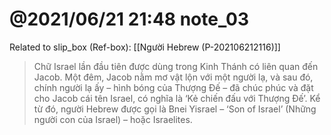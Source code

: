 # @2021/06/21 21:48 note_03

Related to slip_box (Ref-box): [[Người Hebrew (P-202106212116)]]

> Chữ Israel lần đầu tiên được dùng trong Kinh Thánh có liên quan đến Jacob. Một đêm, Jacob nằm mơ vật lộn với một người lạ, và sau đó, chính người lạ ấy – hình bóng của Thượng Đế – đã chúc phúc và đặt cho Jacob cái tên Israel, có nghĩa là ‘Kẻ chiến đấu với Thượng Đế’. Kể từ đó, người Hebrew được gọi là Bnei Yisrael – ‘Son of Israel’ (Những người con của Israel) – hoặc Israelites.